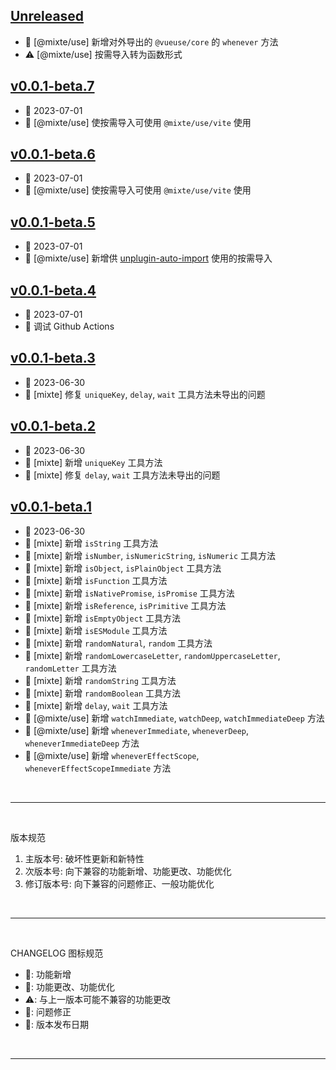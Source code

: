 ## [Unreleased]
  - 🌟 [@mixte/use] 新增对外导出的 `@vueuse/core` 的 `whenever` 方法
  - ⚠️ [@mixte/use] 按需导入转为函数形式

## [v0.0.1-beta.7]
  - 📅 2023-07-01
  - 💄 [@mixte/use] 使按需导入可使用 `@mixte/use/vite` 使用

## [v0.0.1-beta.6]
  - 📅 2023-07-01
  - 💄 [@mixte/use] 使按需导入可使用 `@mixte/use/vite` 使用

## [v0.0.1-beta.5]
  - 📅 2023-07-01
  - 🌟 [@mixte/use] 新增供 [unplugin-auto-import](https://github.com/antfu/unplugin-auto-import) 使用的按需导入

## [v0.0.1-beta.4]
  - 📅 2023-07-01
  - 💄 调试 Github Actions

## [v0.0.1-beta.3]
  - 📅 2023-06-30
  - 🐞 [mixte] 修复 `uniqueKey`, `delay`, `wait` 工具方法未导出的问题

## [v0.0.1-beta.2]
  - 📅 2023-06-30
  - 🌟 [mixte] 新增 `uniqueKey` 工具方法
  - 🐞 [mixte] 修复 `delay`, `wait` 工具方法未导出的问题

## [v0.0.1-beta.1]
  - 📅 2023-06-30
  - 🌟 [mixte] 新增 `isString` 工具方法
  - 🌟 [mixte] 新增 `isNumber`, `isNumericString`, `isNumeric` 工具方法
  - 🌟 [mixte] 新增 `isObject`, `isPlainObject` 工具方法
  - 🌟 [mixte] 新增 `isFunction` 工具方法
  - 🌟 [mixte] 新增 `isNativePromise`, `isPromise` 工具方法
  - 🌟 [mixte] 新增 `isReference`, `isPrimitive` 工具方法
  - 🌟 [mixte] 新增 `isEmptyObject` 工具方法
  - 🌟 [mixte] 新增 `isESModule` 工具方法
  - 🌟 [mixte] 新增 `randomNatural`, `random` 工具方法
  - 🌟 [mixte] 新增 `randomLowercaseLetter`, `randomUppercaseLetter`, `randomLetter` 工具方法
  - 🌟 [mixte] 新增 `randomString` 工具方法
  - 🌟 [mixte] 新增 `randomBoolean` 工具方法
  - 🌟 [mixte] 新增 `delay`, `wait` 工具方法
  - 🌟 [@mixte/use] 新增 `watchImmediate`, `watchDeep`, `watchImmediateDeep` 方法
  - 🌟 [@mixte/use] 新增 `wheneverImmediate`, `wheneverDeep`, `wheneverImmediateDeep` 方法
  - 🌟 [@mixte/use] 新增 `wheneverEffectScope`, `wheneverEffectScopeImmediate` 方法

<br>
<hr>
<br>

版本规范

1. 主版本号: 破坏性更新和新特性
2. 次版本号: 向下兼容的功能新增、功能更改、功能优化
3. 修订版本号: 向下兼容的问题修正、一般功能优化

<br>
<hr>
<br>

CHANGELOG 图标规范

- 🌟: 功能新增<br>
- 💄: 功能更改、功能优化<br>
- ⚠️: 与上一版本可能不兼容的功能更改<br>
- 🐞: 问题修正<br>
- 📅: 版本发布日期

<br>
<hr>
<br>

[Unreleased]: https://github.com/MoomFE/mixte/compare/v0.0.1-beta.6...HEAD
[v0.0.1-beta.7]: https://github.com/MoomFE/Small-Utils/releases/tag/v0.0.1-beta.7
[v0.0.1-beta.6]: https://github.com/MoomFE/Small-Utils/releases/tag/v0.0.1-beta.6
[v0.0.1-beta.5]: https://github.com/MoomFE/Small-Utils/releases/tag/v0.0.1-beta.5
[v0.0.1-beta.4]: https://github.com/MoomFE/Small-Utils/releases/tag/v0.0.1-beta.4
[v0.0.1-beta.3]: https://github.com/MoomFE/Small-Utils/releases/tag/v0.0.1-beta.3
[v0.0.1-beta.2]: https://github.com/MoomFE/Small-Utils/releases/tag/v0.0.1-beta.2
[v0.0.1-beta.1]: https://github.com/MoomFE/Small-Utils/releases/tag/v0.0.1-beta.1
